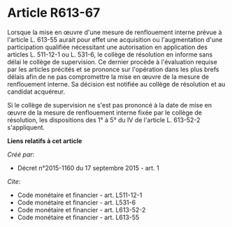 # Article R613-67

Lorsque la mise en œuvre d'une mesure de renflouement interne prévue à l'article L. 613-55 aurait pour effet une acquisition
ou l'augmentation d'une participation qualifiée nécessitant une autorisation en application des articles L. 511-12-1 ou L.
531-6, le collège de résolution en informe sans délai le collège de supervision. Ce dernier procède à l'évaluation requise
par les articles précités et se prononce sur l'opération dans les plus brefs délais afin de ne pas compromettre la mise en
œuvre de la mesure de renflouement interne. Sa décision est notifiée au collège de résolution et au candidat acquéreur.

Si le collège de supervision ne s'est pas prononcé à la date de mise en œuvre de la mesure de renflouement interne fixée par
le collège de résolution, les dispositions des 1° à 5° du IV de l'article L. 613-52-2 s'appliquent.

**Liens relatifs à cet article**

_Créé par_:

  - Décret n°2015-1160 du 17 septembre 2015 - art. 1

_Cite_:

  - Code monétaire et financier - art. L511-12-1
  - Code monétaire et financier - art. L531-6
  - Code monétaire et financier - art. L613-52-2
  - Code monétaire et financier - art. L613-55
